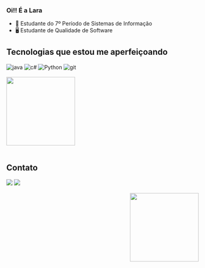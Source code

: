 ### Oi!! É a Lara
- 📖 Estudante do 7º Período de Sistemas de Informação 
- 🖥️ Estudante de Qualidade de Software
  
 ## Tecnologias que estou me aperfeiçoando
<div style="display: inline_block">
  <img align="center" alt="java" src="https://img.shields.io/badge/Java-ED8B00?style=for-the-badge&logo=openjdk&logoColor=white" />
  <img align="center" alt="c#" src="https://img.shields.io/badge/C%23-239120?style=for-the-badge&logo=c-sharp&logoColor=white" />
  <img align="center" alt="Python" src="https://img.shields.io/badge/Python-3776AB?style=for-the-badge&logo=python&logoColor=white" />
  <img align="center" alt="git" src="https://img.shields.io/badge/GIT-E44C30?style=for-the-badge&logo=git&logoColor=white" />
</div><br/>
<div align="left">
      <img height="180em" src="https://github-readme-stats.vercel.app/api?username=LaraAlexLopes&show_icons=true&theme=dark&count_private=true">
</div><br>

## Contato

<div> 
  <a href = "laraalexandralopes919@gmail.com"><img src="https://img.shields.io/badge/-Gmail-%23333?style=for-the-badge&logo=gmail&logoColor=white" target="_blank"></a>
  <a href="https://www.linkedin.com/in/lara-lopes-a41571257/" target="_blank"><img src="https://img.shields.io/badge/-LinkedIn-%230077B5?style=for-the-badge&logo=linkedin&logoColor=white" target="_blank"></a> 
</div><br>
  <div> 
    <div align="right">
      <img  height="180em" src="https://media.tenor.com/Fuatp2yCUdcAAAAi/irm%C3%A3o-do-jorel-cartoon.gif">
    </div>
</div>

